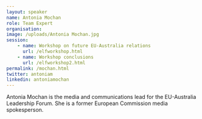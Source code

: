 ```yaml
---
layout: speaker
name: Antonia Mochan
role: Team Expert
organisation:
image: /uploads/Antonia Mochan.jpg
session:
    - name: Workshop on future EU-Australia relations
      url: /elfworkshop.html
    - name: Workshop conclusions
      url: /elfworkshop2.html
permalink: /mochan.html
twitter: antoniam
linkedin: antoniamochan
---
```


Antonia Mochan is the media and communications lead for the EU-Australia Leadership Forum. She is a former European Commission media spokesperson.
